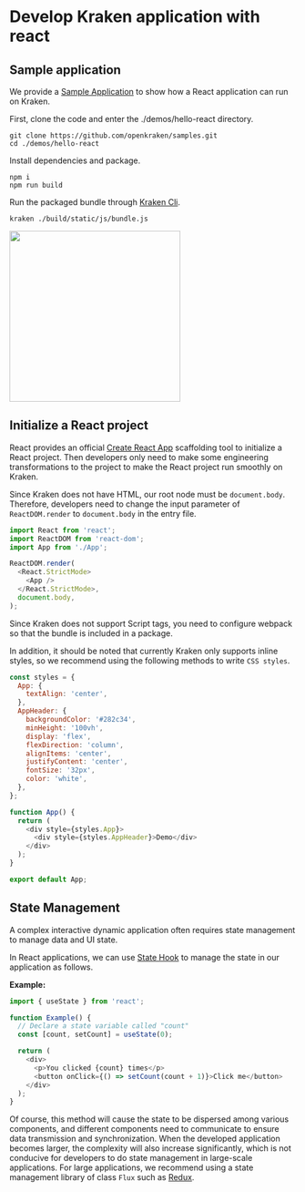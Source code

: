 # Develop Kraken application with react

## Sample application

We provide a [Sample Application](https://github.com/openkraken/gallery/tree/main/demos/hello-react) to show how a React application can run on Kraken.

First, clone the code and enter the ./demos/hello-react directory.

```shell
git clone https://github.com/openkraken/samples.git
cd ./demos/hello-react
```

Install dependencies and package.

```shell
npm i
npm run build
```

Run the packaged bundle through [Kraken Cli](https://www.npmjs.com/package/@openkraken/cli).

```shell
kraken ./build/static/js/bundle.js
```

<img src="https://img.alicdn.com/imgextra/i3/O1CN014QtfFz1Kcm0cIu7sQ_!!6000000001185-2-tps-375-834.png" class="preview-image" width="300px"></img >

## Initialize a React project

React provides an official [Create React App](https://zh-hans.reactjs.org/docs/create-a-new-react-app.html#create-react-app) scaffolding tool to initialize a React project. Then developers only need to make some engineering transformations to the project to make the React project run smoothly on Kraken.

Since Kraken does not have HTML, our root node must be `document.body`. Therefore, developers need to change the input parameter of `ReactDOM.render` to `document.body` in the entry file.

```js
import React from 'react';
import ReactDOM from 'react-dom';
import App from './App';

ReactDOM.render(
  <React.StrictMode>
    <App />
  </React.StrictMode>,
  document.body,
);
```

Since Kraken does not support Script tags, you need to configure webpack so that the bundle is included in a package.

In addition, it should be noted that currently Kraken only supports inline styles, so we recommend using the following methods to write `CSS styles`.

```js
const styles = {
  App: {
    textAlign: 'center',
  },
  AppHeader: {
    backgroundColor: '#282c34',
    minHeight: '100vh',
    display: 'flex',
    flexDirection: 'column',
    alignItems: 'center',
    justifyContent: 'center',
    fontSize: '32px',
    color: 'white',
  },
};

function App() {
  return (
    <div style={styles.App}>
      <div style={styles.AppHeader}>Demo</div>
    </div>
  );
}

export default App;
```

## State Management

A complex interactive dynamic application often requires state management to manage data and UI state.

In React applications, we can use [State Hook](https://zh-hans.reactjs.org/docs/hooks-state.html) to manage the state in our application as follows.

**Example:**

```js
import { useState } from 'react';

function Example() {
  // Declare a state variable called "count"
  const [count, setCount] = useState(0);

  return (
    <div>
      <p>You clicked {count} times</p>
      <button onClick={() => setCount(count + 1)}>Click me</button>
    </div>
  );
}
```

Of course, this method will cause the state to be dispersed among various components, and different components need to communicate to ensure data transmission and synchronization. When the developed application becomes larger, the complexity will also increase significantly, which is not conducive for developers to do state management in large-scale applications. For large applications, we recommend using a state management library of class `Flux` such as [Redux](https://redux.js.org/).
